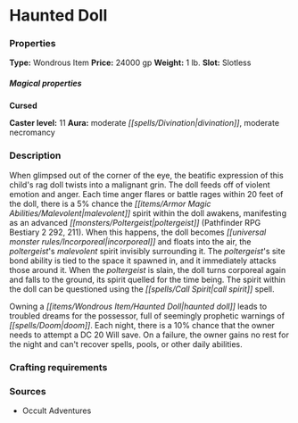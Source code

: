 ﻿---
Title: "Haunted Doll"
Type: "Wondrous Item"
Price: "24000 gp"
Weight: "1 lb."
Slot: "Slotless"
Cursed: "True"
Caster level: "11"
Aura: "moderate divination, moderate necromancy"
Description: |
  "When glimpsed out of the corner of the eye, the beatific expression of this child's rag doll twists into a malignant grin. The doll feeds off of violent emotion and anger. Each time anger flares or battle rages within 20 feet of the doll, there is a 5% chance the malevolent spirit within the doll awakens, manifesting as an advanced poltergeist (_Pathfinder RPG Bestiary 2_ 292, 211). When this happens, the doll becomes incorporeal and floats into the air, the poltergeist's malevolent spirit invisibly surrounding it. The poltergeist's site bond ability is tied to the space it spawned in, and it immediately attacks those around it. When the poltergeist is slain, the doll turns corporeal again and falls to the ground, its spirit quelled for the time being. The spirit within the doll can be questioned using the _call spirit_ spell.
  Owning a _haunted doll_ leads to troubled dreams for the possessor, full of seemingly prophetic warnings of doom. Each night, there is a 10% chance that the owner needs to attempt a DC 20 Will save. On a failure, the owner gains no rest for the night and can't recover spells, pools, or other daily abilities."
Sources: "['Occult Adventures']"
---

# Haunted Doll

### Properties

**Type:** Wondrous Item **Price:** 24000 gp **Weight:** 1 lb. **Slot:** Slotless

##### Magical properties

**Cursed**

**Caster level:** 11 **Aura:** moderate _[[spells/Divination|divination]]_, moderate necromancy

### Description

When glimpsed out of the corner of the eye, the beatific expression of this child's rag doll twists into a malignant grin. The doll feeds off of violent emotion and anger. Each time anger flares or battle rages within 20 feet of the doll, there is a 5% chance the _[[items/Armor Magic Abilities/Malevolent|malevolent]]_ spirit within the doll awakens, manifesting as an advanced _[[monsters/Poltergeist|poltergeist]]_ (Pathfinder RPG Bestiary 2 292, 211). When this happens, the doll becomes _[[universal monster rules/Incorporeal|incorporeal]]_ and floats into the air, the _poltergeist_'s _malevolent_ spirit invisibly surrounding it. The _poltergeist_'s site bond ability is tied to the space it spawned in, and it immediately attacks those around it. When the _poltergeist_ is slain, the doll turns corporeal again and falls to the ground, its spirit quelled for the time being. The spirit within the doll can be questioned using the _[[spells/Call Spirit|call spirit]]_ spell.

Owning a _[[items/Wondrous Item/Haunted Doll|haunted doll]]_ leads to troubled dreams for the possessor, full of seemingly prophetic warnings of _[[spells/Doom|doom]]_. Each night, there is a 10% chance that the owner needs to attempt a DC 20 Will save. On a failure, the owner gains no rest for the night and can't recover spells, pools, or other daily abilities.

### Crafting requirements

### Sources

* Occult Adventures